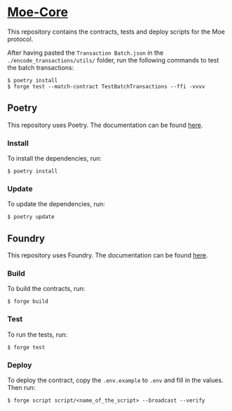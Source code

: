 # [Moe-Core](https://github.com/traderjoe-xyz/moe-core)

This repository contains the contracts, tests and deploy scripts for the Moe protocol.

After having pasted the `Transaction Batch.json` in the `./encode_transactions/utils/` folder, run the following commands to test the batch transactions:

```shell
$ poetry install
$ forge test --match-contract TestBatchTransactions --ffi -vvvv
```

## Poetry

This repository uses Poetry. The documentation can be found [here](https://python-poetry.org/docs/).

### Install

To install the dependencies, run:

```shell
$ poetry install
```

### Update

To update the dependencies, run:

```shell
$ poetry update
```

## Foundry

This repository uses Foundry. The documentation can be found [here](https://book.getfoundry.sh/).

### Build

To build the contracts, run:

```shell
$ forge build
```

### Test

To run the tests, run:

```shell
$ forge test
```

### Deploy

To deploy the contract, copy the `.env.example` to `.env` and fill in the values. Then run:

```shell
$ forge script script/<name_of_the_script> --broadcast --verify
```
